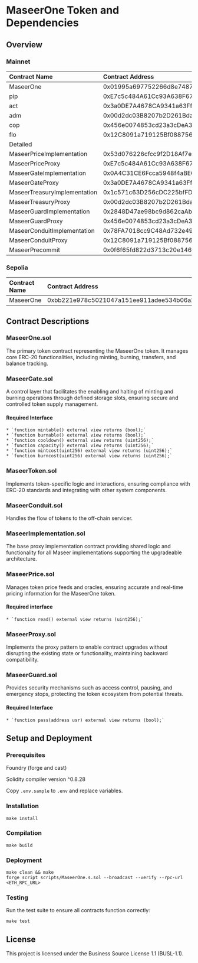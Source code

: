 # MaseerOne Token and Dependencies

## Overview

### Mainnet

| Contract Name | Contract Address |
|:--------------|:-----------------|
| MaseerOne | 0x01995a697752266d8e748738aaa3f06464b8350b |
| pip | 0xE7c5c484A61Cc93A638F67906a9900d94b40FDA7 |
| act | 0x3a0DE7A4678CA9341a63Ffe78041385EdA65B128 |
| adm | 0x00d2dc03B8207b2D261Bda5D149Dd7FcF3bdF8d7 |
| cop | 0x456e0074853cd23a3cDeA3A1Bb85575eD9b1a718 |
| flo | 0x12C8091a719125Bf08875635c3Ed738510C56141 |
| Detailed | |
| MaseerPriceImplementation | 0x53d076226cfcc9f2D18Af7e69dcA138145013677 |
| MaseerPriceProxy | 0xE7c5c484A61Cc93A638F67906a9900d94b40FDA7 |
| MaseerGateImplementation | 0x0A4C31CE6Fcca5948f4aBE6a7dF350A88993e249 |
| MaseerGateProxy | 0x3a0DE7A4678CA9341a63Ffe78041385EdA65B128 |
| MaseerTreasuryImplementation | 0x1c571c63D256cDC225bfFDc1d6602f3554F027AE |
| MaseerTreasuryProxy | 0x00d2dc03B8207b2D261Bda5D149Dd7FcF3bdF8d7 |
| MaseerGuardImplementation | 0x2848D47ae98bc9d862caAb91C1F236cef112dCCf |
| MaseerGuardProxy | 0x456e0074853cd23a3cDeA3A1Bb85575eD9b1a718 |
| MaseerConduitImplementation | 0x78FA7018cc9C48Ad732e49A491032eF47018d5fD |
| MaseerConduitProxy | 0x12C8091a719125Bf08875635c3Ed738510C56141 |
| MaseerPrecommit | 0x0f6f65fd822d3713c20e146ff66e4d83b050c31d |

### Sepolia

| Contract Name | Contract Address |
|:--------------|:-----------------|
| MaseerOne | 0xbb221e978c5021047a151ee911adee534b06a2f0 |

## Contract Descriptions

### MaseerOne.sol

The primary token contract representing the MaseerOne token. It manages core ERC-20 functionalities, including minting, burning, transfers, and balance tracking.

### MaseerGate.sol

A control layer that facilitates the enabling and halting of minting and burning operations through defined storage slots, ensuring secure and controlled token supply management.

#### Required Interface

    * `function mintable() external view returns (bool);`
    * `function burnable() external view returns (bool);`
    * `function cooldown() external view returns (uint256);`
    * `function capacity() external view returns (uint256);`
    * `function mintcost(uint256) external view returns (uint256);`
    * `function burncost(uint256) external view returns (uint256);`

### MaseerToken.sol

Implements token-specific logic and interactions, ensuring compliance with ERC-20 standards and integrating with other system components.

### MaseerConduit.sol

Handles the flow of tokens to the off-chain servicer.

### MaseerImplementation.sol

The base proxy implementation contract providing shared logic and functionality for all Maseer implementations supporting the upgradeable architecture.

### MaseerPrice.sol

Manages token price feeds and oracles, ensuring accurate and real-time pricing information for the MaseerOne token.

#### Required interface

    * `function read() external view returns (uint256);`

### MaseerProxy.sol

Implements the proxy pattern to enable contract upgrades without disrupting the existing state or functionality, maintaining backward compatibility.

### MaseerGuard.sol

Provides security mechanisms such as access control, pausing, and emergency stops, protecting the token ecosystem from potential threats.

#### Required Interface

    * `function pass(address usr) external view returns (bool);`

## Setup and Deployment

### Prerequisites

Foundry (forge and cast)

Solidity compiler version ^0.8.28

Copy `.env.sample` to `.env` and replace variables.

### Installation

```
make install
```

### Compilation

```
make build
```

### Deployment

```
make clean && make
forge script scripts/MaseerOne.s.sol --broadcast --verify --rpc-url <ETH_RPC_URL>
```

### Testing

Run the test suite to ensure all contracts function correctly:

```
make test
```


## License

This project is licensed under the Business Source License 1.1 (BUSL-1.1).

